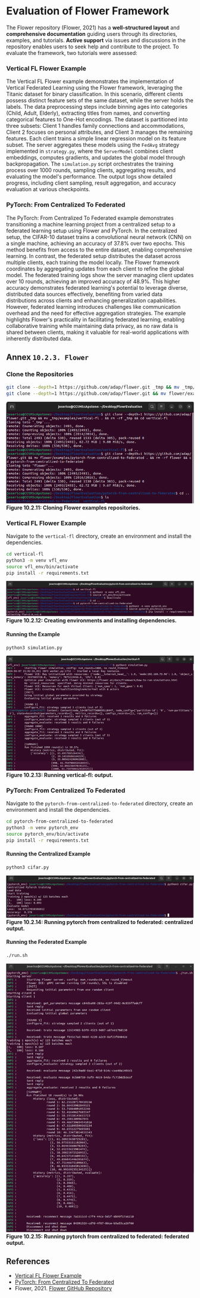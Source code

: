 # Evaluation of Flower Framework

The Flower repository (Flower, 2021) has a **well-structured layout** and **comprehensive documentation** guiding users through its directories, examples, and tutorials. **Active support** via issues and discussions in the repository enables users to seek help and contribute to the project. To evaluate the framework, two tutorials were assessed:

### Vertical FL Flower Example
The Vertical FL Flower example demonstrates the implementation of Vertical Federated Learning using the Flower framework, leveraging the Titanic dataset for binary classification. In this scenario, different clients possess distinct feature sets of the same dataset, while the server holds the labels. The data preprocessing steps include binning ages into categories (Child, Adult, Elderly), extracting titles from names, and converting categorical features to One-Hot encodings. The dataset is partitioned into three subsets: Client 1 handles family connections and accommodations, Client 2 focuses on personal attributes, and Client 3 manages the remaining features. Each client trains a simple linear regression model on its feature subset. The server aggregates these models using the `FedAvg` strategy implemented in `strategy.py`, where the `ServerModel` combines client embeddings, computes gradients, and updates the global model through backpropagation. The `simulation.py` script orchestrates the training process over 1000 rounds, sampling clients, aggregating results, and evaluating the model's performance. The output logs show detailed progress, including client sampling, result aggregation, and accuracy evaluation at various checkpoints.

### PyTorch: From Centralized To Federated
The PyTorch: From Centralized To Federated example demonstrates transitioning a machine learning project from a centralized setup to a federated learning setup using Flower and PyTorch. In the centralized setup, the CIFAR-10 dataset trains a convolutional neural network (CNN) on a single machine, achieving an accuracy of 37.8% over two epochs. This method benefits from access to the entire dataset, enabling comprehensive learning. In contrast, the federated setup distributes the dataset across multiple clients, each training the model locally. The Flower framework coordinates by aggregating updates from each client to refine the global model. The federated training logs show the server managing client updates over 10 rounds, achieving an improved accuracy of 48.9%. This higher accuracy demonstrates federated learning's potential to leverage diverse, distributed data sources effectively, benefiting from varied data distributions across clients and enhancing generalization capabilities. However, federated learning introduces challenges like communication overhead and the need for effective aggregation strategies. The example highlights Flower's practicality in facilitating federated learning, enabling collaborative training while maintaining data privacy, as no raw data is shared between clients, making it valuable for real-world applications with inherently distributed data.

## Annex `10.2.3. Flower`

### Clone the Repositories

```bash
git clone --depth=1 https://github.com/adap/flower.git _tmp && mv _tmp/examples/vertical-fl . && rm -rf _tmp && cd vertical-fl
git clone --depth=1 https://github.com/adap/flower.git && mv flower/examples/pytorch-from-centralized-to-federated . && rm -rf flower && cd pytorch-from-centralized-to-federated
```
![Figure 10.2.11: Cloning Flower examples repositories](../../FiguresAndTables/Figure%2010.2.11.%20Cloning%20Flower%20examples%20repositories.png)  
**Figure 10.2.11: Cloning Flower examples repositories.**

### Vertical FL Flower Example
Navigate to the `vertical-fl` directory, create an environment and install the dependencies.
```bash
cd vertical-fl
python3 -m venv vfl_env
source vfl_env/bin/activate
pip install -r requirements.txt
```
![Figure 10.2.12: Creating environments and installing dependencies](../../FiguresAndTables/Figure%2010.2.12.%20Creating%20environments%20and%20installing%20dependencies.png)  
**Figure 10.2.12: Creating environments and installing dependencies.**

#### Running the Example
```bash
python3 simulation.py
```
![Figure 10.2.13: Running vertical-fl: output](../../FiguresAndTables/Figure%2010.2.13.%20Running%20vertical-fl%20output.png)  
**Figure 10.2.13: Running vertical-fl: output.**


### PyTorch: From Centralized To Federated
Navigate to the `pytorch-from-centralized-to-federated` directory, create an environment and install the dependencies.

```bash
cd pytorch-from-centralized-to-federated
python3 -m venv pytorch_env
source pytorch_env/bin/activate
pip install -r requirements.txt
```

#### Running the Centralized Example


```bash
python3 cifar.py
```
![Figure 10.2.14: Running pytorch from centralized to federated: centralized output](../../FiguresAndTables/Figure%2010.2.14.%20Running%20pytorch%20from%20centralized%20to%20federated%20centralized%20output.png)  
 **Figure 10.2.14: Running pytorch from centralized to federated: centralized output.**
#### Running the Federated Example


```bash
./run.sh
```
![Figure 10.2.15: Running pytorch from centralized to federated: federated output](../../FiguresAndTables/Figure%2010.2.15.%20Running%20pytorch%20from%20centralized%20to%20federated%20federated%20output.png)  
 **Figure 10.2.15: Running pytorch from centralized to federated: federated output.**


## References

- [Vertical FL Flower Example](https://github.com/adap/flower/tree/main/examples/vertical-fl)
- [PyTorch: From Centralized To Federated](https://github.com/adap/flower/tree/main/examples/pytorch-from-centralized-to-federated)
- Flower, 2021. [Flower GitHub Repository](https://github.com/adap/flower)


